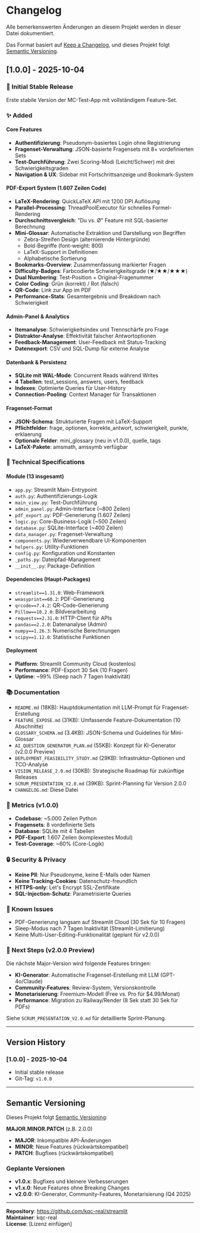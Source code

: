 # Changelog

Alle bemerkenswerten Änderungen an diesem Projekt werden in dieser Datei dokumentiert.

Das Format basiert auf [Keep a Changelog](https://keepachangelog.com/de/1.0.0/),
und dieses Projekt folgt [Semantic Versioning](https://semver.org/lang/de/).

## [1.0.0] - 2025-10-04

### 🎉 Initial Stable Release

Erste stabile Version der MC-Test-App mit vollständigem Feature-Set.

### ✨ Added

#### Core Features
- **Authentifizierung**: Pseudonym-basiertes Login ohne Registrierung
- **Fragenset-Verwaltung**: JSON-basierte Fragensets mit 8+ vordefinierten Sets
- **Test-Durchführung**: Zwei Scoring-Modi (Leicht/Schwer) mit drei Schwierigkeitsgraden
- **Navigation & UX**: Sidebar mit Fortschrittsanzeige und Bookmark-System

#### PDF-Export System (1.607 Zeilen Code)
- **LaTeX-Rendering**: QuickLaTeX API mit 1200 DPI Auflösung
- **Parallel-Processing**: ThreadPoolExecutor für schnelles Formel-Rendering
- **Durchschnittsvergleich**: "Du vs. Ø" Feature mit SQL-basierter Berechnung
- **Mini-Glossar**: Automatische Extraktion und Darstellung von Begriffen
  - Zebra-Streifen Design (alternierende Hintergründe)
  - Bold-Begriffe (font-weight: 800)
  - LaTeX-Support in Definitionen
  - Alphabetische Sortierung
- **Bookmarks-Overview**: Zusammenfassung markierter Fragen
- **Difficulty-Badges**: Farbcodierte Schwierigkeitsgrade (★/★★/★★★)
- **Dual Numbering**: Test-Position + Original-Fragenummer
- **Color Coding**: Grün (korrekt) / Rot (falsch)
- **QR-Code**: Link zur App im PDF
- **Performance-Stats**: Gesamtergebnis und Breakdown nach Schwierigkeit

#### Admin-Panel & Analytics
- **Itemanalyse**: Schwierigkeitsindex und Trennschärfe pro Frage
- **Distraktor-Analyse**: Effektivität falscher Antwortoptionen
- **Feedback-Management**: User-Feedback mit Status-Tracking
- **Datenexport**: CSV und SQL-Dump für externe Analyse

#### Datenbank & Persistenz
- **SQLite mit WAL-Mode**: Concurrent Reads während Writes
- **4 Tabellen**: test_sessions, answers, users, feedback
- **Indexes**: Optimierte Queries für User-History
- **Connection-Pooling**: Context Manager für Transaktionen

#### Fragenset-Format
- **JSON-Schema**: Strukturierte Fragen mit LaTeX-Support
- **Pflichtfelder**: frage, optionen, korrekte_antwort, schwierigkeit, punkte, erklaerung
- **Optionale Felder**: mini_glossary (neu in v1.0.0), quelle, tags
- **LaTeX-Pakete**: amsmath, amssymb verfügbar

### 🔧 Technical Specifications

#### Module (13 insgesamt)
- `app.py`: Streamlit Main-Entrypoint
- `auth.py`: Authentifizierungs-Logik
- `main_view.py`: Test-Durchführung
- `admin_panel.py`: Admin-Interface (~800 Zeilen)
- `pdf_export.py`: PDF-Generierung (1.607 Zeilen)
- `logic.py`: Core-Business-Logik (~500 Zeilen)
- `database.py`: SQLite-Interface (~400 Zeilen)
- `data_manager.py`: Fragenset-Verwaltung
- `components.py`: Wiederverwendbare UI-Komponenten
- `helpers.py`: Utility-Funktionen
- `config.py`: Konfiguration und Konstanten
- `_paths.py`: Dateipfad-Management
- `__init__.py`: Package-Definition

#### Dependencies (Haupt-Packages)
- `streamlit==1.31.0`: Web-Framework
- `weasyprint==60.2`: PDF-Generierung
- `qrcode==7.4.2`: QR-Code-Generierung
- `Pillow==10.2.0`: Bildverarbeitung
- `requests==2.31.0`: HTTP-Client für APIs
- `pandas==2.2.0`: Datenanalyse (Admin)
- `numpy==1.26.3`: Numerische Berechnungen
- `scipy==1.12.0`: Statistische Funktionen

#### Deployment
- **Platform**: Streamlit Community Cloud (kostenlos)
- **Performance**: PDF-Export 30 Sek (10 Fragen)
- **Uptime**: ~99% (Sleep nach 7 Tagen Inaktivität)

### 📚 Documentation

- `README.md` (18KB): Hauptdokumentation mit LLM-Prompt für Fragenset-Erstellung
- `FEATURE_EXPOSE.md` (31KB): Umfassende Feature-Dokumentation (10 Abschnitte)
- `GLOSSARY_SCHEMA.md` (3.4KB): JSON-Schema und Guidelines für Mini-Glossar
- `AI_QUESTION_GENERATOR_PLAN.md` (55KB): Konzept für KI-Generator (v2.0.0 Preview)
- `DEPLOYMENT_FEASIBILITY_STUDY.md` (29KB): Infrastruktur-Optionen und TCO-Analyse
- `VISION_RELEASE_2.0.md` (30KB): Strategische Roadmap für zukünftige Releases
- `SCRUM_PRESENTATION_V2.0.md` (39KB): Sprint-Planning für Version 2.0.0
- `CHANGELOG.md`: Diese Datei

### 🎯 Metrics (v1.0.0)

- **Codebase**: ~5.000 Zeilen Python
- **Fragensets**: 8 vordefinierte Sets
- **Database**: SQLite mit 4 Tabellen
- **PDF-Export**: 1.607 Zeilen (komplexestes Modul)
- **Test-Coverage**: ~60% (Core-Logik)

### 🔒 Security & Privacy

- **Keine PII**: Nur Pseudonyme, keine E-Mails oder Namen
- **Keine Tracking-Cookies**: Datenschutz-freundlich
- **HTTPS-only**: Let's Encrypt SSL-Zertifikate
- **SQL-Injection-Schutz**: Parametrisierte Queries

### 🐛 Known Issues

- PDF-Generierung langsam auf Streamlit Cloud (30 Sek für 10 Fragen)
- Sleep-Modus nach 7 Tagen Inaktivität (Streamlit-Limitierung)
- Keine Multi-User-Editing-Funktionalität (geplant für v2.0.0)

### 🚀 Next Steps (v2.0.0 Preview)

Die nächste Major-Version wird folgende Features bringen:
- **KI-Generator**: Automatische Fragenset-Erstellung mit LLM (GPT-4o/Claude)
- **Community-Features**: Review-System, Versionskontrolle
- **Monetarisierung**: Freemium-Modell (Free vs. Pro für $4.99/Monat)
- **Performance**: Migration zu Railway/Render (8 Sek statt 30 Sek für PDFs)

Siehe `SCRUM_PRESENTATION_V2.0.md` für detaillierte Sprint-Planung.

---

## Version History

### [1.0.0] - 2025-10-04
- Initial stable release
- Git-Tag: `v1.0.0`

---

## Semantic Versioning

Dieses Projekt folgt [Semantic Versioning](https://semver.org/lang/de/):

**MAJOR.MINOR.PATCH** (z.B. 2.0.0)

- **MAJOR**: Inkompatible API-Änderungen
- **MINOR**: Neue Features (rückwärtskompatibel)
- **PATCH**: Bugfixes (rückwärtskompatibel)

### Geplante Versionen

- **v1.0.x**: Bugfixes und kleinere Verbesserungen
- **v1.x.0**: Neue Features ohne Breaking Changes
- **v2.0.0**: KI-Generator, Community-Features, Monetarisierung (Q4 2025)

---

**Repository**: https://github.com/kqc-real/streamlit  
**Maintainer**: kqc-real  
**License**: [Lizenz einfügen]
